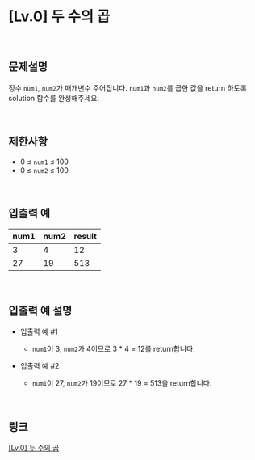 # [Lv.0] 두 수의 곱

<br>

## 문제설명
정수 `num1`, `num2`가 매개변수 주어집니다. `num1`과 `num2`를 곱한 값을 return 하도록 solution 함수를 완성해주세요.

<br>

## 제한사항
- 0 ≤ `num1` ≤ 100
- 0 ≤ `num2` ≤ 100

<br>

## 입출력 예
| num1 | num2 | result |
|---|---|---|
| 3 | 4 | 12 |
| 27 | 19 | 513 |

<br>

## 입출력 예 설명
- 입출력 예 #1
    - `num1`이 3, `num2`가 4이므로 3 * 4 = 12를 return합니다.

- 입출력 예 #2
    - `num1`이 27, `num2`가 19이므로 27 * 19 = 513을 return합니다.

<br>

## 링크
[[Lv.0] 두 수의 곱](https://school.programmers.co.kr/learn/courses/30/lessons/120804)
